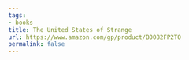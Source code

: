 ```yaml
---
tags:
- books
title: The United States of Strange
url: https://www.amazon.com/gp/product/B0082FP2TO
permalink: false
---
```

